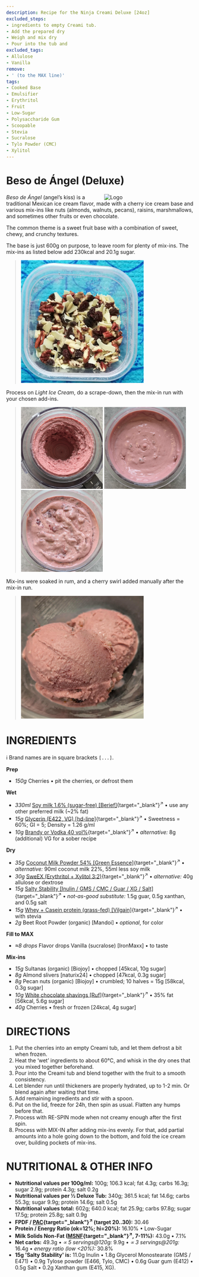 ```yaml
---
description: Recipe for the Ninja Creami Deluxe [24oz]
excluded_steps:
- ingredients to empty Creami tub.
- Add the prepared dry
- Weigh and mix dry
- Pour into the tub and
excluded_tags:
- Allulose
- Vanilla
remove:
- ' (to the MAX line)'
tags:
- Cooked Base
- Emulsifier
- Erythritol
- Fruit
- Low-Sugar
- Polysaccharide Gum
- Scoopable
- Stevia
- Sucralose
- Tylo Powder (CMC)
- Xylitol
---
```

# Beso de Ángel (Deluxe)
<img style="float: right; margin-left: 1.5em;" width=240 alt="Logo" src="logo-angels-kiss.png" />

*Beso de Ángel* (angel’s kiss)  is a traditional Mexican ice cream flavor, made with a cherry ice cream base and various mix-ins like nuts (almonds, walnuts, pecans), raisins, marshmallows, and sometimes other fruits or even chocolate.

The common theme is a sweet fruit base with a combination of sweet, chewy, and crunchy textures.

The base is just 600g on purpose, to leave room for plenty of mix-ins. The mix-ins as listed below add 230kcal and 20.1g sugar.

> <img width=330 alt="Add-ins (dry), chopped" src="Beso-de-Ángel_2025-10-26_13-17.jpg" class="zoomable" />

Process on *Light Ice Cream*, do a scrape-down, then the mix-in run with your chosen add-ins.

> <img width=220 alt="After Light Ice Cream" src="Beso-de-Ángel_2025-10-29_1.jpg" class="zoomable" />
> <img width=220 alt="After Mix-in" src="Beso-de-Ángel_2025-10-29_2.jpg" class="zoomable" />
> <img width=220 alt="Swirled" src="Beso-de-Ángel_2025-10-29_3.jpg" class="zoomable" />

Mix-ins were soaked in rum, and a cherry swirl added manually after the mix-in run.

> <img width=330 alt="Scooped" src="Beso-de-Ángel_2025-10-29_4.jpg" class="zoomable" />

# INGREDIENTS

ℹ️ Brand names are in square brackets `[...]`.

**Prep**

  - _150g_ Cherries • pit the cherries, or defrost them

**Wet**

  - _330ml_ [Soy milk 1.6% (sugar-free) \[Berief\]](/ice-creamery/info/ingredients/#soy-milk){target="_blank"}<sup>↗</sup> • use any other preferred milk (~2% fat)
  - _15g_ [Glycerin (E422, VG) \[hd-line\]](/ice-creamery/info/ingredients/#vegetable-glycerin-glycerol-vg-e422){target="_blank"}<sup>↗</sup> • Sweetness = 60%; GI = 5; Density = 1.26 g/ml
  - _10g_ [Brandy or Vodka 40 vol%](/ice-creamery/info/ingredients/#alcohol-ethanol){target="_blank"}<sup>↗</sup> • *alternative:* 8g (additional) VG for a sober recipe

**Dry**

  - _35g_ [Coconut Milk Powder 54% \[Green Essence\]](/ice-creamery/info/ingredients/#coconut-milk){target="_blank"}<sup>↗</sup> • *alternative:* 90ml coconut milk 22%, 55ml less soy milk
  - _30g_ [SweEX (Erythritol + Xylitol 3:2)](/ice-creamery/info/ingredients/#sweex-erythritol-xylitol-blend){target="_blank"}<sup>↗</sup> • *alternative:* 40g allulose or dextrose
  - _15g_ [Salty Stability \[Inulin / GMS / CMC / Guar / XG / Salt\]](/ice-creamery/S/Salty%20Stability/){target="_blank"}<sup>↗</sup> • *not-as-good substitute:* 1.5g guar, 0.5g xanthan, and 0.5g salt
  - _15g_ [Whey + Casein protein (grass-fed) \[Vilgain\]](/ice-creamery/info/ingredients/#whey-protein){target="_blank"}<sup>↗</sup> • with stevia
  - _2g_ Beet Root Powder (organic) [Mandoi] • *optional*, for color

**Fill to MAX**

  - _≈8 drops_ Flavor drops Vanilla (sucralose) [IronMaxx] • to taste

**Mix-ins**

  - _15g_ Sultanas (organic) [Biojoy] • chopped [45kcal, 10g sugar]
  - _8g_ Almond slivers [naturix24] • chopped [47kcal, 0.3g sugar]
  - _8g_ Pecan nuts (organic) [Biojoy] • crumbled; 10 halves = 15g [58kcal, 0.3g sugar]
  - _10g_ [White chocolate shavings \[Ruf\]](/ice-creamery/info/ingredients/#chocolate-shavings){target="_blank"}<sup>↗</sup> • 35% fat [56kcal, 5.6g sugar]
  - _40g_ Cherries • fresh or frozen [24kcal, 4g sugar]

# DIRECTIONS

 1. Put the cherries into an empty Creami tub, and let them defrost a bit when frozen.
 1. Heat the ‘wet’ ingredients to about 60°C, and whisk in the dry ones that you mixed together beforehand.
 1. Pour into the Creami tub and blend together with the fruit to a smooth consistency.
 1. Let blender run until thickeners are properly hydrated, up to 1-2 min. Or blend again after waiting that time.
 1. Add remaining ingredients and stir with a spoon.
 1. Put on the lid, freeze for 24h, then spin as usual. Flatten any humps before that.
 1. Process with RE-SPIN mode when not creamy enough after the first spin.
 1. Process with MIX-IN after adding mix-ins evenly. For that, add partial amounts into a hole going down to the bottom, and fold the ice cream over, building pockets of mix-ins.

# NUTRITIONAL & OTHER INFO

- **Nutritional values per 100g/ml:** 100g; 106.3 kcal; fat 4.3g; carbs 16.3g; sugar 2.9g; protein 4.3g; salt 0.2g
- **Nutritional values per ½ Deluxe Tub:** 340g; 361.5 kcal; fat 14.6g; carbs 55.3g; sugar 9.9g; protein 14.6g; salt 0.5g
- **Nutritional values total:** 602g; 640.0 kcal; fat 25.9g; carbs 97.8g; sugar 17.5g; protein 25.8g; salt 0.9g
- **FPDF / [PAC](/ice-creamery/info/glossary/#potere-anti-congelante-pac){target="_blank"}<sup>↗</sup> (target 20..30):** 30.46
- **Protein / Energy Ratio (ok=12%; hi=20%):** 16.10% • Low-Sugar
- **Milk Solids Non-Fat ([MSNF](/ice-creamery/info/glossary/#milk-solids-not-fat-msnf){target="_blank"}<sup>↗</sup>, 7-11%):** 43.0g • 7.1%
- **Net carbs:** 49.3g • *∝ 5 servings@120g:* 9.9g • *∝ 3 servings@201g:* 16.4g • *energy ratio (low <20%):* 30.8%
- **15g 'Salty Stability' is:** 11.0g Inulin • 1.8g Glycerol Monostearate (GMS / E471) • 0.9g Tylose powder (E466, Tylo, CMC) • 0.6g Guar gum (E412) • 0.5g Salt • 0.2g Xanthan gum (E415, XG).
